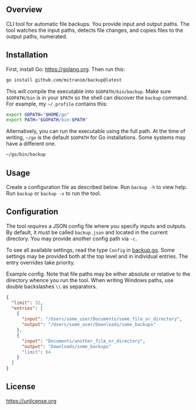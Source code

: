## Overview

CLI tool for automatic file backups. You provide input and output paths. The tool watches the input paths, detects file changes, and copies files to the output paths, numerated.

## Installation

First, install Go: https://golang.org. Then run this:

```sh
go install github.com/mitranim/backup@latest
```

This will compile the executable into `$GOPATH/bin/backup`. Make sure `$GOPATH/bin` is in your `$PATH` so the shell can discover the `backup` command. For example, my `~/.profile` contains this:

```sh
export GOPATH="$HOME/go"
export PATH="$GOPATH/bin:$PATH"
```

Alternatively, you can run the executable using the full path. At the time of writing, `~/go` is the default `$GOPATH` for Go installations. Some systems may have a different one.

```sh
~/go/bin/backup
```

## Usage

Create a configuration file as described below. Run `backup -h` to view help. Run `backup` or `backup -v` to run the tool.

## Configuration

The tool _requires_ a JSON config file where you specify inputs and outputs. By default, it must be called `backup.json` and located in the current directory. You may provide another config path via `-c`.

To see all available settings, read the type `Config` in [backup.go](blob/main/backup.go). Some settings may be provided both at the top level and in individual entries. The entry overrides take priority.

Example config. Note that file paths may be either absolute or relative to the directory whence you run the tool. When writing Windows paths, use double backslashes `\\` as separators.

```json
{
  "limit": 32,
  "entries": [
    {
      "input": "/Users/some_user/Documents/some_file_or_directory",
      "output": "/Users/some_user/Downloads/some_backups"
    },
    {
      "input": "Documents/another_file_or_directory",
      "output": "Downloads/some_backups"
      "limit": 64
    }
  ]
}
```

## License

https://unlicense.org
